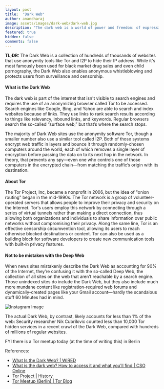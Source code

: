 ```yaml
---
layout: post
title:  "Dark Web"
author: anandharaj
image: assets/images/dark-web/dark-web.jpg
description: "The dark web is a world of power and freedom: of expression, of creativity, of information, of ideas"
featured: true
hidden: false
comments: false
---
```


<b>TL;DR:</b> The Dark Web is a collection of hundreds of thousands of websites that use anonymity tools like Tor and I2P to hide their IP address. While it's most famously been used for black market drug sales and even child pornography, the Dark Web also enables anonymous whistleblowing and protects users from surveillance and censorship.

#### What is the Dark Web

The dark web is part of the internet that isn't visible to search engines and requires the use of an anonymizing browser called Tor to be accessed. Search engines like Google, Bing, and Yahoo are able to search and index websites because of links. They use links to rank search results according to things like relevancy, inbound links, and keywords. Regular browsers search the so-called “surface web,” but that’s where the search stops.


The majority of Dark Web sites use the anonymity software Tor, though a smaller number also use a similar tool called I2P. Both of those systems encrypt web traffic in layers and bounce it through randomly-chosen computers around the world, each of which removes a single layer of encryption before passing the data on to its next hop in the network. In theory, that prevents any spy—even one who controls one of those computers in the encrypted chain—from matching the traffic’s origin with its destination.

#### About Tor

The Tor Project, Inc, became a nonprofit in 2006, but the idea of "onion routing" began in the mid-1990s. The Tor network is a group of volunteer-operated servers that allows people to improve their privacy and security on the Internet. Tor's users employ this network by connecting through a series of virtual tunnels rather than making a direct connection, thus allowing both organizations and individuals to share information over public networks without compromising their privacy. Along the same line, Tor is an effective censorship circumvention tool, allowing its users to reach otherwise blocked destinations or content. Tor can also be used as a building block for software developers to create new communication tools with built-in privacy features.


#### Not to be mistaken with the Deep Web

When news sites mistakenly describe the Dark Web as accounting for 90% of the Internet, they’re confusing it with the so-called Deep Web, the collection of all sites on the web that aren’t reachable by a search engine. Those unindexed sites do include the Dark Web, but they also include much more mundane content like registration-required web forums and dynamically-created pages like your Gmail account—hardly the scandalous stuff 60 Minutes had in mind. 

![Instagram Image](//blog.dotworld.in/assets/images/dark-web/iceberg.png)

The actual Dark Web, by contrast, likely accounts for less than 1% of the web: Security researcher Nik Cubrilovic counted less than 10,000 Tor hidden services in a recent crawl of the Dark Web, compared with hundreds of millions of regular websites.

FYI there is a Tor meetup today (at the time of writing this) in Berlin


References:

 - [What Is the Dark Web? | WIRED](https://www.wired.com/2014/11/hacker-lexicon-whats-dark-web/)
  - [What is the dark web? How to access it and what you'll find | CSO Online](https://www.csoonline.com/article/3249765/what-is-the-dark-web-how-to-access-it-and-what-youll-find.html)
 - [Tor Project | History](https://www.torproject.org/about/history/)
 - [Tor Meetup (Berlin) | Tor Blog](https://blog.torproject.org/tor-meetup-berlin-feb2020)